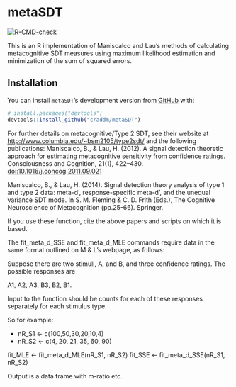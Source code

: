 
<!-- README.md is generated from README.Rmd. Please edit that file -->

# metaSDT

<!-- badges: start -->

[![R-CMD-check](https://github.com/craddm/metaSDT/workflows/R-CMD-check/badge.svg)](https://github.com/craddm/metaSDT/actions)
<!-- badges: end -->

This is an R implementation of Maniscalco and Lau’s methods of
calculating metacognitive SDT measures using maximum likelihood
estimation and minimization of the sum of squared errors.

## Installation

You can install `metaSDT`’s development version from
[GitHub](https://github.com/) with:

``` r
# install.packages("devtools")
devtools::install_github("craddm/metaSDT")
```

For further details on metacognitive/Type 2 SDT, see their website at
<http://www.columbia.edu/~bsm2105/type2sdt/> and the following
publications: Maniscalco, B., & Lau, H. (2012). A signal detection
theoretic approach for estimating metacognitive sensitivity from
confidence ratings. Consciousness and Cognition, 21(1), 422–430.
<doi:10.1016/j.concog.2011.09.021>

Maniscalco, B., & Lau, H. (2014). Signal detection theory analysis of
type 1 and type 2 data: meta-d’, response-specific meta-d’, and the
unequal variance SDT mode. In S. M. Fleming & C. D. Frith (Eds.), The
Cognitive Neuroscience of Metacognition (pp.25-66). Springer.

If you use these function, cite the above papers and scripts on which it
is based.

The fit\_meta\_d\_SSE and fit\_meta\_d\_MLE commands require data in the
same format outlined on M & L’s webpage, as follows:

Suppose there are two stimuli, A, and B, and three confidence ratings.
The possible responses are

A1, A2, A3, B3, B2, B1.

Input to the function should be counts for each of these responses
separately for each stimulus type.

So for example:

-   nR\_S1 &lt;- c(100,50,30,20,10,4)
-   nR\_S2 &lt;- c(4, 20, 21, 35, 60, 90)

fit\_MLE &lt;- fit\_meta\_d\_MLE(nR\_S1, nR\_S2) fit\_SSE &lt;-
fit\_meta\_d\_SSE(nR\_S1, nR\_S2)

Output is a data frame with m-ratio etc.
